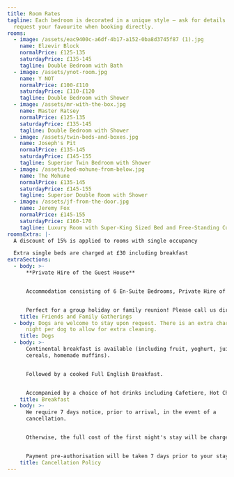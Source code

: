 ```yaml
---
title: Room Rates
tagline: Each bedroom is decorated in a unique style — ask for details and
  request your favourite when booking directly.
rooms:
  - image: /assets/eac9400c-a6df-4b17-a152-0ba8d3745f87 (1).jpg
    name: Elzevir Block
    normalPrice: £125-135
    saturdayPrice: £135-145
    tagline: Double Bedroom with Bath
  - image: /assets/ynot-room.jpg
    name: Y NOT
    normalPrice: £100-£110
    saturdayPrice: £110-£120
    tagline: Double Bedroom with Shower
  - image: /assets/mr-with-the-box.jpg
    name: Master Ratsey
    normalPrice: £125-135
    saturdayPrice: £135-145
    tagline: Double Bedroom with Shower
  - image: /assets/twin-beds-and-boxes.jpg
    name: Joseph's Pit
    normalPrice: £135-145
    saturdayPrice: £145-155
    tagline: Superior Twin Bedroom with Shower
  - image: /assets/bed-mohune-from-below.jpg
    name: The Mohune
    normalPrice: £135-145
    saturdayPrice: £145-155
    tagline: Superior Double Room with Shower
  - image: /assets/jf-from-the-door.jpg
    name: Jeremy Fox
    normalPrice: £145-155
    saturdayPrice: £160-170
    tagline: Luxury Room with Super-King Sized Bed and Free-Standing Copper Bath
roomsExtra: |-
  A discount of 15% is applied to rooms with single occupancy

  Extra single beds are charged at £30 including breakfast
extraSections:
  - body: >-
      **Private Hire of the Guest House**


      Accommodation consisting of 6 En-Suite Bedrooms, Private Hire of the Breakfast Room, Pool Room and Bar. Breakfast included for all guests for £800 per night (minimum stay 2 nights)


      Perfect for a group holiday or family reunion! Please call us directly for more information. Dogs welcome.
    title: Friends and Family Gatherings
  - body: Dogs are welcome to stay upon request. There is an extra charge of £6 per
      night per dog to allow for extra cleaning.
    title: Dogs
  - body: >-
      Continental breakfast is available (including fruit, yoghurt, juice,
      cereals, homemade muffins).


      Followed by a cooked Full English Breakfast.


      Accompanied by a choice of hot drinks including Cafetiere, Hot Chocolate or Tea.
    title: Breakfast
  - body: >-
      We require 7 days notice, prior to arrival, in the event of a
      cancellation.


      Otherwise, the full cost of the first night's stay will be chargeable. 


      Payment pre-authorisation will be taken 7 days prior to your stay.
    title: Cancellation Policy
---
```

